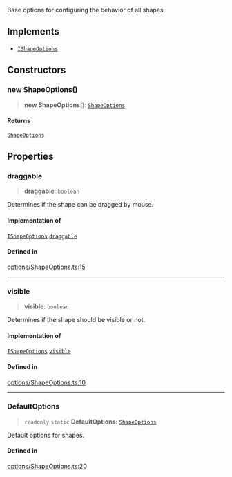 Base options for configuring the behavior of all shapes.

## Implements

- [`IShapeOptions`](../interfaces/IShapeOptions.md)

## Constructors

### new ShapeOptions()

> **new ShapeOptions**(): [`ShapeOptions`](ShapeOptions.md)

#### Returns

[`ShapeOptions`](ShapeOptions.md)

## Properties

### draggable

> **draggable**: `boolean`

Determines if the shape can be dragged by mouse.

#### Implementation of

[`IShapeOptions`](../interfaces/IShapeOptions.md).[`draggable`](../interfaces/IShapeOptions.md#draggable)

#### Defined in

[options/ShapeOptions.ts:15](https://github.com/avolutions/canvas-painter/blob/main/src/options/ShapeOptions.ts#L15)

***

### visible

> **visible**: `boolean`

Determines if the shape should be visible or not.

#### Implementation of

[`IShapeOptions`](../interfaces/IShapeOptions.md).[`visible`](../interfaces/IShapeOptions.md#visible)

#### Defined in

[options/ShapeOptions.ts:10](https://github.com/avolutions/canvas-painter/blob/main/src/options/ShapeOptions.ts#L10)

***

### DefaultOptions

> `readonly` `static` **DefaultOptions**: [`ShapeOptions`](ShapeOptions.md)

Default options for shapes.

#### Defined in

[options/ShapeOptions.ts:20](https://github.com/avolutions/canvas-painter/blob/main/src/options/ShapeOptions.ts#L20)
